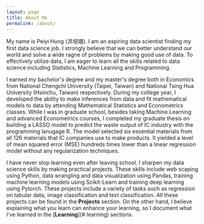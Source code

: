 ```yaml
---
layout: page
title: About Me
permalink: /about/
---
```


My name is Peiyi Hung (洪培翊). I am an aspiring data scientist finding my first data science job. I strongly believe that we can better understand our world and solve a wide ragne of problems by making good use of data. To effectively utilize data, I am eager to learn all the skills related to data science including Statistics, Machine Learning and Programming.

I earned my bachelor's degree and my master's degree both in Economics from National Chengchi University (Taipei, Taiwan) and National Tsing Hua University (Hsinchu, Taiwan) respectively. During my college year, I developed the ability to make inferences from data and fit mathematical models to data by attending Mathematical Statistics and Econometrics classes. While I was in graduate school, besides taking Machine Learning and advanced Econometrics courses, I completed my graduate thesis on building a LASSO model to predict the waste output of IC industry with the programming lanugage R. The model selected six essential materials from all 126 materials that IC companies use to make products. It yielded a level of mean squared error (MSE) hundreds times lower than a linear regression model without any regularization techniques.

I have never stop learning even after leaving school. I sharpen my data science skills by making practical projects. These skills include web scaping using Python, data wrangling and data visualization using Pandas, training machine learning models using Scikit-Learn and training deep learning using Pytorch. These projects include a variety of tasks such as regression on tabular data, image classification and text classification. All these projects can be found in the **Projects** section. On the other hand, I believe explaining what you learn can enhance your learning, so I document what I've learned in the [**Learning**](# learning) sections.




